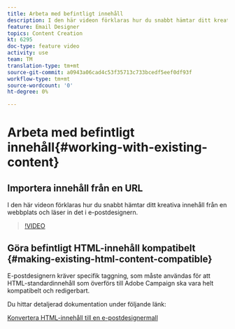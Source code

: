 ```yaml
---
title: Arbeta med befintligt innehåll
description: I den här videon förklaras hur du snabbt hämtar ditt kreativa innehåll från en webbplats och läser in det i e-postdesignern.
feature: Email Designer
topics: Content Creation
kt: 6295
doc-type: feature video
activity: use
team: TM
translation-type: tm+mt
source-git-commit: a0943a06cad4c53f35713c733bcedf5eef0df93f
workflow-type: tm+mt
source-wordcount: '0'
ht-degree: 0%

---
```



# Arbeta med befintligt innehåll{#working-with-existing-content}

## Importera innehåll från en URL

I den här videon förklaras hur du snabbt hämtar ditt kreativa innehåll från en webbplats och läser in det i e-postdesignern.

>[!VIDEO](https://video.tv.adobe.com/v/25926?quality=12)

## Göra befintligt HTML-innehåll kompatibelt {#making-existing-html-content-compatible}

E-postdesignern kräver specifik taggning, som måste användas för att HTML-standardinnehåll som överförs till Adobe Campaign ska vara helt kompatibelt och redigerbart.

Du hittar detaljerad dokumentation under följande länk:

[Konvertera HTML-innehåll till en e-postdesignermall](https://docs.adobe.com/content/help/en/campaign-standard/using/designing-content/building-email-content/using-existing-content.html#converting-an-html-content)
